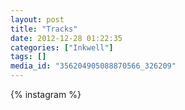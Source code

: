 ```yaml
---
layout: post
title: "Tracks"
date: 2012-12-28 01:22:35
categories: ["Inkwell"]
tags: []
media_id: "356204905088870566_326209"
---
```


{% instagram %}
